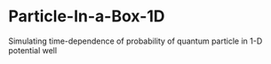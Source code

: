 # Particle-In-a-Box-1D
Simulating time-dependence of probability of quantum particle in 1-D potential well
